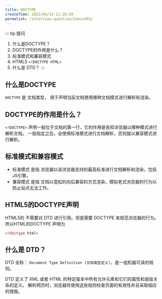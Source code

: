 ```yaml
---
title: DOCTYPE
createTime: 2022/04/13 11:26:59
permalink: /interview-question/2whxs493/
---
```


::: tip 提问

1. 什么是DOCTYPE？
2. DOCTYPE的作用是什么？
3. 标准模式和兼容模式
4. HTML5 `<!DOCTYPE HTML>`
5. 什么是 DTD？
   :::

## 什么是DOCTYPE

`DOCTYPE` 是 文档类型， 用于声明当前文档使用哪种文档模式进行解析和渲染。

## DOCTYPE的作用是什么？

`<!DOCTYPE>` 声明一般位于文档的第一行，它的作用是告知浏览器以哪种模式进行解析文档。
一般指定之后，会使用标准模式进行文档解析，否则就以兼容模式进行解析。

## 标准模式和兼容模式

- 标准模式 是指 浏览器以该浏览器支持的最高标准进行文档解析和渲染，包括JS引擎。
- 兼容模式 是指 文档以宽松的向后兼容的方式渲染，模拟老式浏览器的行为以防止站点无法工作。

## HTML5的DOCTYPE声明

HTML5的 不需要对 DTD 进行引用。但是需要 DOCTYPE 来规范浏览器的行为。
所以HTML的DOCTYPE 声明为

```html
<!doctype html>
```

## 什么是 DTD？

DTD 全称： `Document Type Definition (文档类型定义)`，是一组机器可读的规则。

DTD 定义了 XML 或者 HTML 的特定版本中所有允许元素和它们的属性和层级关系的定义。
解析网页时，浏览器将使用这些规则检查页面的有效性并且采取相应的措施。

